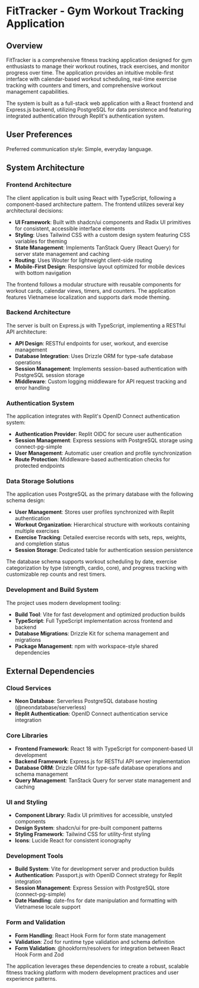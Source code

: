 # FitTracker - Gym Workout Tracking Application

## Overview

FitTracker is a comprehensive fitness tracking application designed for gym enthusiasts to manage their workout routines, track exercises, and monitor progress over time. The application provides an intuitive mobile-first interface with calendar-based workout scheduling, real-time exercise tracking with counters and timers, and comprehensive workout management capabilities.

The system is built as a full-stack web application with a React frontend and Express.js backend, utilizing PostgreSQL for data persistence and featuring integrated authentication through Replit's authentication system.

## User Preferences

Preferred communication style: Simple, everyday language.

## System Architecture

### Frontend Architecture
The client application is built using React with TypeScript, following a component-based architecture pattern. The frontend utilizes several key architectural decisions:

- **UI Framework**: Built with shadcn/ui components and Radix UI primitives for consistent, accessible interface elements
- **Styling**: Uses Tailwind CSS with a custom design system featuring CSS variables for theming
- **State Management**: Implements TanStack Query (React Query) for server state management and caching
- **Routing**: Uses Wouter for lightweight client-side routing
- **Mobile-First Design**: Responsive layout optimized for mobile devices with bottom navigation

The frontend follows a modular structure with reusable components for workout cards, calendar views, timers, and counters. The application features Vietnamese localization and supports dark mode theming.

### Backend Architecture
The server is built on Express.js with TypeScript, implementing a RESTful API architecture:

- **API Design**: RESTful endpoints for user, workout, and exercise management
- **Database Integration**: Uses Drizzle ORM for type-safe database operations
- **Session Management**: Implements session-based authentication with PostgreSQL session storage
- **Middleware**: Custom logging middleware for API request tracking and error handling

### Authentication System
The application integrates with Replit's OpenID Connect authentication system:

- **Authentication Provider**: Replit OIDC for secure user authentication
- **Session Management**: Express sessions with PostgreSQL storage using connect-pg-simple
- **User Management**: Automatic user creation and profile synchronization
- **Route Protection**: Middleware-based authentication checks for protected endpoints

### Data Storage Solutions
The application uses PostgreSQL as the primary database with the following schema design:

- **User Management**: Stores user profiles synchronized with Replit authentication
- **Workout Organization**: Hierarchical structure with workouts containing multiple exercises
- **Exercise Tracking**: Detailed exercise records with sets, reps, weights, and completion status
- **Session Storage**: Dedicated table for authentication session persistence

The database schema supports workout scheduling by date, exercise categorization by type (strength, cardio, core), and progress tracking with customizable rep counts and rest timers.

### Development and Build System
The project uses modern development tooling:

- **Build Tool**: Vite for fast development and optimized production builds
- **TypeScript**: Full TypeScript implementation across frontend and backend
- **Database Migrations**: Drizzle Kit for schema management and migrations
- **Package Management**: npm with workspace-style shared dependencies

## External Dependencies

### Cloud Services
- **Neon Database**: Serverless PostgreSQL database hosting (@neondatabase/serverless)
- **Replit Authentication**: OpenID Connect authentication service integration

### Core Libraries
- **Frontend Framework**: React 18 with TypeScript for component-based UI development
- **Backend Framework**: Express.js for RESTful API server implementation
- **Database ORM**: Drizzle ORM for type-safe database operations and schema management
- **Query Management**: TanStack Query for server state management and caching

### UI and Styling
- **Component Library**: Radix UI primitives for accessible, unstyled components
- **Design System**: shadcn/ui for pre-built component patterns
- **Styling Framework**: Tailwind CSS for utility-first styling
- **Icons**: Lucide React for consistent iconography

### Development Tools
- **Build System**: Vite for development server and production builds
- **Authentication**: Passport.js with OpenID Connect strategy for Replit integration
- **Session Management**: Express Session with PostgreSQL store (connect-pg-simple)
- **Date Handling**: date-fns for date manipulation and formatting with Vietnamese locale support

### Form and Validation
- **Form Handling**: React Hook Form for form state management
- **Validation**: Zod for runtime type validation and schema definition
- **Form Validation**: @hookform/resolvers for integration between React Hook Form and Zod

The application leverages these dependencies to create a robust, scalable fitness tracking platform with modern development practices and user experience patterns.